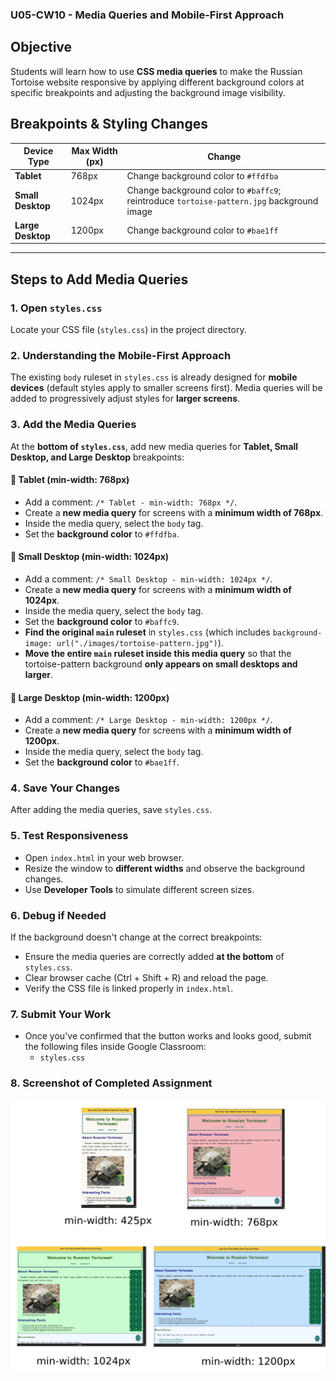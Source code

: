 ### U05-CW10 - Media Queries and Mobile-First Approach

## Objective
Students will learn how to use **CSS media queries** to make the Russian Tortoise website responsive by applying different background colors at specific breakpoints and adjusting the background image visibility.

## Breakpoints & Styling Changes
| Device Type      | Max Width (px) | Change |
|-----------------|--------------|--------|
| **Tablet**      | 768px        | Change background color to `#ffdfba` |
| **Small Desktop** | 1024px      | Change background color to `#baffc9`; reintroduce `tortoise-pattern.jpg` background image |
| **Large Desktop** | 1200px      | Change background color to `#bae1ff` |

---

## Steps to Add Media Queries

### 1️. Open `styles.css`
Locate your CSS file (`styles.css`) in the project directory.

### 2️. Understanding the Mobile-First Approach
The existing `body` ruleset in `styles.css` is already designed for **mobile devices** (default styles apply to smaller screens first). Media queries will be added to progressively adjust styles for **larger screens**.

### 3️. Add the Media Queries
At the **bottom of `styles.css`**, add new media queries for **Tablet, Small Desktop, and Large Desktop** breakpoints:

#### 📌 Tablet (min-width: 768px)
- Add a comment: `/* Tablet - min-width: 768px */`.
- Create a **new media query** for screens with a **minimum width of 768px**.
- Inside the media query, select the `body` tag.
- Set the **background color** to `#ffdfba`.

#### 📌 Small Desktop (min-width: 1024px)
- Add a comment: `/* Small Desktop - min-width: 1024px */`.
- Create a **new media query** for screens with a **minimum width of 1024px**.
- Inside the media query, select the `body` tag.
- Set the **background color** to `#baffc9`.
- **Find the original `main` ruleset** in `styles.css` (which includes `background-image: url("./images/tortoise-pattern.jpg")`).
- **Move the entire `main` ruleset inside this media query** so that the tortoise-pattern background **only appears on small desktops and larger**.

#### 📌 Large Desktop (min-width: 1200px)
- Add a comment: `/* Large Desktop - min-width: 1200px */`.
- Create a **new media query** for screens with a **minimum width of 1200px**.
- Inside the media query, select the `body` tag.
- Set the **background color** to `#bae1ff`.

### 4️. Save Your Changes
After adding the media queries, save `styles.css`.

### 5️. Test Responsiveness
- Open `index.html` in your web browser.
- Resize the window to **different widths** and observe the background changes.
- Use **Developer Tools** to simulate different screen sizes.

### 6️. Debug if Needed
If the background doesn't change at the correct breakpoints:
- Ensure the media queries are correctly added **at the bottom** of `styles.css`.
- Clear browser cache (Ctrl + Shift + R) and reload the page.
- Verify the CSS file is linked properly in `index.html`.

### 7. **Submit Your Work**

- Once you've confirmed that the button works and looks good, submit the following files inside Google Classroom:
  - `styles.css`

### 8. **Screenshot of Completed Assignment**
![Media Queries](u05cw10-complete.png)
